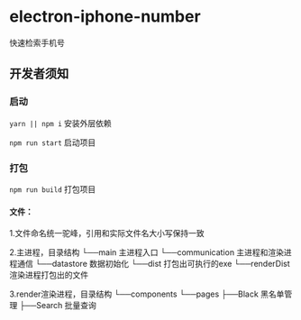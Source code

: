 # electron-iphone-number
快速检索手机号

## 开发者须知

### 启动
`yarn || npm i` 安装外层依赖

`npm run start` 启动项目

### 打包
`npm run build` 打包项目

#### 文件：
1.文件命名统一驼峰，引用和实际文件名大小写保持一致

2.主进程，目录结构
└──main 主进程入口
└──communication 主进程和渲染进程通信
└──datastore 数据初始化
└──dist 打包出可执行的exe
└──renderDist 渲染进程打包出的文件

3.render渲染进程，目录结构
└──components
└──pages
	├──Black 黑名单管理 
	├──Search 批量查询
